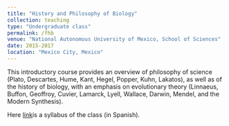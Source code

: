 ```yaml
---
title: "History and Philosophy of Biology"
collection: teaching
type: "Undergraduate class"
permalink: /fhb
venue: "National Autonomous University of Mexico, School of Sciences"
date: 2015-2017
location: "Mexico City, Mexico"
---
```


This introductory course provides an overview of philosophy of science (Plato, Descartes, Hume, Kant, Hegel, Popper, Kuhn, Lakatos), as well as of the history of biology, with an emphasis on evolutionary theory (Linnaeus, Buffon, Geoffroy, Cuvier, Lamarck, Lyell, Wallace, Darwin, Mendel, and the Modern Synthesis).

Here [link](http://www.fciencias.unam.mx/asignaturas/1101.pdf)is a syllabus of the class (in Spanish). 
